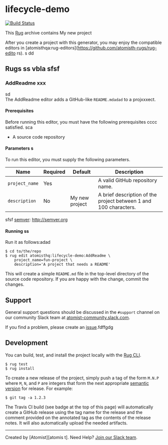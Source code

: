 # lifecycle-demo

[![Build Status](https://travis-ci.org/atomisthq/lifecycle-demo.svg?branch=master)](https://travis-ci.org/atomisthq/lifecycle-demo)

This [Rug][rug] archive contains My new project 

[rug]: http://docs.atomist.com/
 
After you create a project with this generator, you may enjoy the compatible editors in [atomisthqa:rug-editors](https://github.com/atomisth-rugs/rug-edito   rs). 
  s dd 
## Rugs   ss vbla sfsf   
 
### AddReadme   xxx 
sd   
The AddReadme editor adds a GitHub-like `README.mdadad` to a projxxxect. 

#### Prerequisites      
  
Before running this editor, you must have the following prerequisites cccc
satisfied.  sca

*   A source code repository
#### Parameters   s

To run this editor, you must supply the following parameters.

Name | Required | Default | Description
-----|----------|---------|------------
`project_name` | Yes | | A valid GitHub repository name.
`description` | No | My new project | A brief description of the project between 1 and 100 characters.
sfsf
[semver]: http://semver.org
  
#### Running ss

Run it as follows:adad

```
$ cd to/the/repo
$ rug edit atomisthq:lifecycle-demo:AddReadme \
    project_name=fun-project \
    description='A project that needs a README'
```

This will create a simple `README.md` file in the top-level directory
of the source code repository.  If you are happy with the change,
commit the changes.

## Support


General support questions should be discussed in the `#support`
channel on our community Slack team
at [atomist-community.slack.com][slack]. 

If you find a problem, please create an [issue][].fdffgdg

[issue]: https://github.com/atomisthq/lifecycle-demo/issues

## Development

You can build, test, and install the project locally with
the [Rug CLI][cli].

[cli]: https://github.com/atomist/rug-cli

```
$ rug test
$ rug install
```

To create a new release of the project, simply push a tag of the form
`M.N.P` where `M`, `N`, and `P` are integers that form the next
appropriate [semantic version][semver] for release.  For example:

[semver]: http://semver.org

```
$ git tag -a 1.2.3
```

The Travis CI build (see badge at the top of this page) will
automatically create a GitHub release using the tag name for the
release and the comment provided on the annotated tag as the contents
of the release notes.  It will also automatically upload the needed
artifacts.
 

---
Created by [Atomist][atomis t].
Need Help?  [Join our Slack team][slack].

[atomist]: https://www.atomist.com/
[slack]: https://join.atomist.com/
